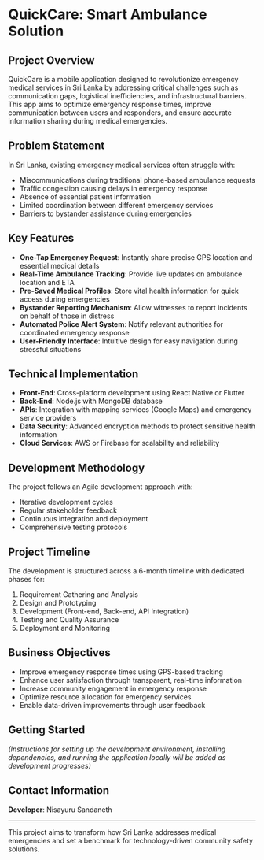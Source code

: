# QuickCare: Smart Ambulance Solution

## Project Overview
QuickCare is a mobile application designed to revolutionize emergency medical services in Sri Lanka by addressing critical challenges such as communication gaps, logistical inefficiencies, and infrastructural barriers. This app aims to optimize emergency response times, improve communication between users and responders, and ensure accurate information sharing during medical emergencies.

## Problem Statement
In Sri Lanka, existing emergency medical services often struggle with:
- Miscommunications during traditional phone-based ambulance requests
- Traffic congestion causing delays in emergency response
- Absence of essential patient information
- Limited coordination between different emergency services
- Barriers to bystander assistance during emergencies

## Key Features
- **One-Tap Emergency Request**: Instantly share precise GPS location and essential medical details
- **Real-Time Ambulance Tracking**: Provide live updates on ambulance location and ETA
- **Pre-Saved Medical Profiles**: Store vital health information for quick access during emergencies
- **Bystander Reporting Mechanism**: Allow witnesses to report incidents on behalf of those in distress
- **Automated Police Alert System**: Notify relevant authorities for coordinated emergency response
- **User-Friendly Interface**: Intuitive design for easy navigation during stressful situations

## Technical Implementation
- **Front-End**: Cross-platform development using React Native or Flutter
- **Back-End**: Node.js with MongoDB database
- **APIs**: Integration with mapping services (Google Maps) and emergency service providers
- **Data Security**: Advanced encryption methods to protect sensitive health information
- **Cloud Services**: AWS or Firebase for scalability and reliability

## Development Methodology
The project follows an Agile development approach with:
- Iterative development cycles
- Regular stakeholder feedback
- Continuous integration and deployment
- Comprehensive testing protocols

## Project Timeline
The development is structured across a 6-month timeline with dedicated phases for:
1. Requirement Gathering and Analysis
2. Design and Prototyping
3. Development (Front-end, Back-end, API Integration)
4. Testing and Quality Assurance
5. Deployment and Monitoring

## Business Objectives
- Improve emergency response times using GPS-based tracking
- Enhance user satisfaction through transparent, real-time information
- Increase community engagement in emergency response
- Optimize resource allocation for emergency services
- Enable data-driven improvements through user feedback

## Getting Started
*(Instructions for setting up the development environment, installing dependencies, and running the application locally will be added as development progresses)*

## Contact Information
**Developer**: Nisayuru Sandaneth 

---

This project aims to transform how Sri Lanka addresses medical emergencies and set a benchmark for technology-driven community safety solutions.